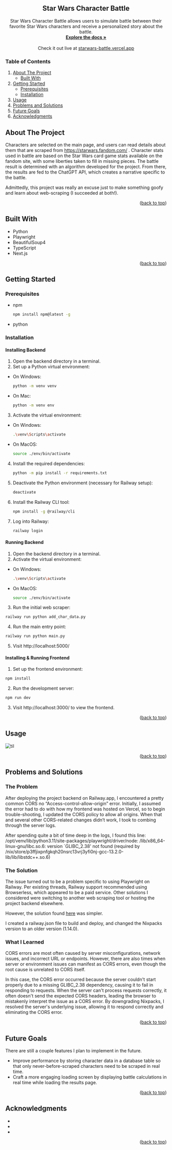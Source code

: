 <!-- Improved compatibility of back to top link: See: https://github.com/othneildrew/Best-README-Template/pull/73 -->
<a id="readme-top"></a>
<!--
*** Thanks for checking out the Best-README-Template. If you have a suggestion
*** that would make this better, please fork the repo and create a pull request
*** or simply open an issue with the tag "enhancement".
*** Don't forget to give the project a star!
*** Thanks again! Now go create something AMAZING! :D
-->



<!-- PROJECT SHIELDS -->
<!--
*** I'm using markdown "reference style" links for readability.
*** Reference links are enclosed in brackets [ ] instead of parentheses ( ).
*** See the bottom of this document for the declaration of the reference variables
*** for contributors-url, forks-url, etc. This is an optional, concise syntax you may use.
*** https://www.markdownguide.org/basic-syntax/#reference-style-links
-->

<!-- PROJECT LOGO -->
<div align="center">
<h2 align="center">Star Wars Character Battle</h2>
  <p align="center">
    Star Wars Character Battle allows users to simulate battle between their favorite Star Wars characters and receive a personalized story about the battle. 
    <br />
    <a href="https://github.com/boswelas/starwars_battle"><strong>Explore the docs »</strong></a>
    <br />
    <br />
    <span>Check it out live at </span><a href="https://starwars-battle.vercel.app/">starwars-battle.vercel.app</a>
      <br />
  </p>
</div>


<!-- TABLE OF CONTENTS -->
  ### Table of Contents
  <ol>
    <li>
      <a href="#about-the-project">About The Project</a>
      <ul>
        <li><a href="#built-with">Built With</a></li>
      </ul>
    </li>
    <li>
      <a href="#getting-started">Getting Started</a>
      <ul>
        <li><a href="#prerequisites">Prerequisites</a></li>
        <li><a href="#installation">Installation</a></li>
      </ul>
    </li>
    <li><a href="#usage">Usage</a></li>
    <li><a href="#problems-and-solutions">Problems and Solutions</a></li>
    <li><a href="#future-goals">Future Goals</a></li>
    <li><a href="#acknowledgments">Acknowledgments</a></li>
  </ol>
</details>



<!-- ABOUT THE PROJECT -->
## About The Project
Characters are selected on the main page, and users can read details about them that are scraped from https://starwars.fandom.com/ . Character stats used in battle are based on the Star Wars card game stats available on the fandom site, with some liberties taken to fill in missing pieces. The battle result is determined with an algorithm developed for the project. From there, the results are fed to the ChatGPT API, which creates a narrative specific to the battle.

Admittedly, this project was really an excuse just to make something goofy and learn about web-scraping (I succeeded at both!).

<p align="right">(<a href="#readme-top">back to top</a>)</p>

## Built With
* Python
* Playwright
* BeautifulSoup4
* TypeScript
* Next.js
<p align="right">(<a href="#readme-top">back to top</a>)</p>


<!-- GETTING STARTED -->
## Getting Started

### Prerequisites

* npm
  ```sh
  npm install npm@latest -g
  ```
* python

### Installation

#### Installing Backend
1. Open the backend directory in a terminal.
2. Set up a Python virtual environment:
  * On Windows:
    ```sh
    python -m venv venv
    ```
  * On Mac:
    ```sh
    python -m venv env
    ```
3. Activate the virtual environment:
  * On Windows:
    ```sh
    .\venv\Scripts\activate
    ```
  * On MacOS:
    ```sh
    source ./env/bin/activate
    ```
4. Install the required dependencies:
    ```sh
    python -m pip install -r requirements.txt
    ```
5. Deactivate the Python environment (necessary for Railway setup):
    ```sh
    deactivate
    ```
6. Install the Railway CLI tool:
    ```sh
    npm install -g @railway/cli
    ```
7. Log into Railway:
    ```sh
    railway login
    ```
#### Running Backend
1. Open the backend directory in a terminal.
2. Activate the virtual environment:
  * On Windows:
    ```sh
    .\venv\Scripts\activate
    ```
  * On MacOS:
    ```sh
    source ./env/bin/activate
    ```
3. Run the initial web scraper:
  ```sh
  railway run python add_char_data.py
  ```
4. Run the main entry point:
  ```sh
  railway run python main.py
  ```
5. Visit http://localhost:5000/ 

#### Installing & Running Frontend
1. Set up the frontend environment:
  ```sh
  npm install
  ```
2. Run the development server:
  ```sh
  npm run dev
  ```
3. Visit http://localhost:3000/ to view the frontend.

<p align="right">(<a href="#readme-top">back to top</a>)</p>



<!-- USAGE EXAMPLES -->
## Usage

![til](./frontend/public/images/star_wars_demo.gif)

<p align="right">(<a href="#readme-top">back to top</a>)</p>


<!-- PROBLEMS AND SOLUTIONS -->
## Problems and Solutions
### The Problem
<p>After deploying the project backend on Railway.app, I encountered a pretty common CORS no “Access-control-allow-origin” error. Initially, I assumed the error had to do with how my frontend was hosted on Vercel, so to begin trouble-shooting, I updated the CORS policy to allow all origins. When that and several other CORS-related changes didn’t work, I took to combing through the server logs.
  
After spending quite a bit of time deep in the logs, I found this line:
/opt/venv/lib/python3.11/site-packages/playwright/driver/node: /lib/x86_64-linux-gnu/libc.so.6: version `GLIBC_2.38' not found (required by /nix/store/p3ffjixpnfgkqh20nsrc13vrj3yfi0nj-gcc-13.2.0-lib/lib/libstdc++.so.6)
</p>

### The Solution
<p>The issue turned out to be a problem specific to using Playwright on Railway. Per existing threads, Railway support recommended using Browserless, which appeared to be a paid service. Other solutions I considered were switching to another web scraping tool or hosting the project backend elsewhere.

However, the solution found <a href="https://www.answeroverflow.com/m/1161366860705566924" target=”blank” >here</a> was simpler.

I created a railway.json file to build and deploy, and changed the Nixpacks version to an older version (1.14.0). 
</p>

### What I Learned
<p>CORS errors are most often caused by server misconfigurations, network issues, and incorrect URL or endpoints. However, there are also times when server or environment issues can manifest as CORS errors, even though the root cause is unrelated to CORS itself. 

In this case, the CORS error occurred because the server couldn't start properly due to a missing GLIBC_2.38 dependency, causing it to fail in responding to requests. When the server can't process requests correctly, it often doesn't send the expected CORS headers, leading the browser to mistakenly interpret the issue as a CORS error. By downgrading Nixpacks, I resolved the server's underlying issue, allowing it to respond correctly and eliminating the CORS error.
</p>
<p align="right">(<a href="#readme-top">back to top</a>)</p>

<!-- FUTURE GOALS -->
## Future Goals

<p>There are still a couple features I plan to implement in the future.

* Improve performance by storing character data in a database table so that only never-before-scraped characters need to be scraped in real time.
* Craft a more engaging loading screen by displaying battle calculations in real time while loading the results page.
</p>
<p align="right">(<a href="#readme-top">back to top</a>)</p>

<!-- ACKNOWLEDGMENTS -->
## Acknowledgments

* []()
* []()
* []()

<p align="right">(<a href="#readme-top">back to top</a>)</p>



<!-- MARKDOWN LINKS & IMAGES -->
<!-- https://www.markdownguide.org/basic-syntax/#reference-style-links -->
[contributors-shield]: https://img.shields.io/github/contributors/github_username/repo_name.svg?style=for-the-badge
[contributors-url]: https://github.com/github_username/repo_name/graphs/contributors
[forks-shield]: https://img.shields.io/github/forks/github_username/repo_name.svg?style=for-the-badge
[forks-url]: https://github.com/github_username/repo_name/network/members
[stars-shield]: https://img.shields.io/github/stars/github_username/repo_name.svg?style=for-the-badge
[stars-url]: https://github.com/github_username/repo_name/stargazers
[issues-shield]: https://img.shields.io/github/issues/github_username/repo_name.svg?style=for-the-badge
[issues-url]: https://github.com/github_username/repo_name/issues
[license-shield]: https://img.shields.io/github/license/github_username/repo_name.svg?style=for-the-badge
[license-url]: https://github.com/github_username/repo_name/blob/master/LICENSE.txt
[linkedin-shield]: https://img.shields.io/badge/-LinkedIn-black.svg?style=for-the-badge&logo=linkedin&colorB=555
[linkedin-url]: https://linkedin.com/in/linkedin_username
[product-screenshot]: images/screenshot.png
[Next.js]: https://img.shields.io/badge/next.js-000000?style=for-the-badge&logo=nextdotjs&logoColor=white
[Next-url]: https://nextjs.org/
[React.js]: https://img.shields.io/badge/React-20232A?style=for-the-badge&logo=react&logoColor=61DAFB
[React-url]: https://reactjs.org/
[Vue.js]: https://img.shields.io/badge/Vue.js-35495E?style=for-the-badge&logo=vuedotjs&logoColor=4FC08D
[Vue-url]: https://vuejs.org/
[Angular.io]: https://img.shields.io/badge/Angular-DD0031?style=for-the-badge&logo=angular&logoColor=white
[Angular-url]: https://angular.io/
[Svelte.dev]: https://img.shields.io/badge/Svelte-4A4A55?style=for-the-badge&logo=svelte&logoColor=FF3E00
[Svelte-url]: https://svelte.dev/
[Laravel.com]: https://img.shields.io/badge/Laravel-FF2D20?style=for-the-badge&logo=laravel&logoColor=white
[Laravel-url]: https://laravel.com
[Bootstrap.com]: https://img.shields.io/badge/Bootstrap-563D7C?style=for-the-badge&logo=bootstrap&logoColor=white
[Bootstrap-url]: https://getbootstrap.com
[JQuery.com]: https://img.shields.io/badge/jQuery-0769AD?style=for-the-badge&logo=jquery&logoColor=white
[JQuery-url]: https://jquery.com 

